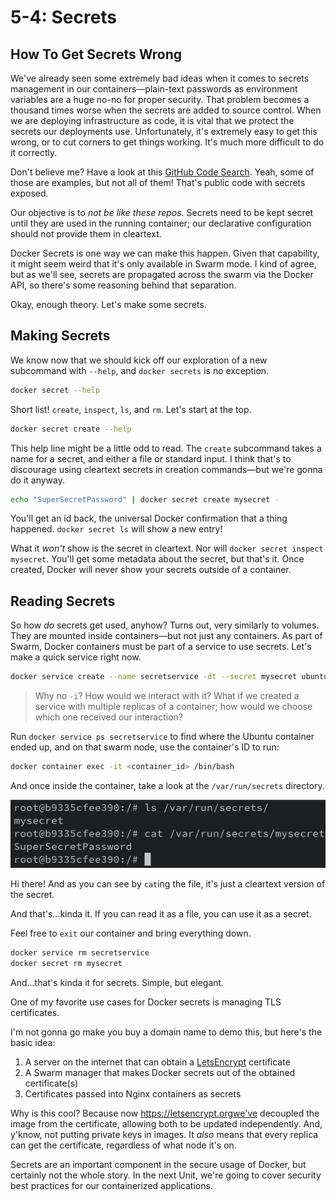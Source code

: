 # 5-4: Secrets

## How To Get Secrets Wrong

We've already seen some extremely bad ideas when it comes to secrets management in our containers—plain-text passwords as environment variables are a huge no-no for proper security. That problem becomes a thousand times worse when the secrets are added to source control. When we are deploying infrastructure as code, it is vital that we protect the secrets our deployments use. Unfortunately, it's extremely easy to get this wrong, or to cut corners to get things working. It's much more difficult to do it correctly.

Don't believe me? Have a look at this [GitHub Code Search](https://github.com/search?type=code&q=language%3Ayaml+path%3A*%2Fdocker-compose.yml+MYSQL_ROOT_PASSWORD). Yeah, some of those are examples, but not all of them! That's public code with secrets exposed. 

Our objective is to _not be like these repos_. Secrets need to be kept secret until they are used in the running container; our declarative configuration should not provide them in cleartext.

Docker Secrets is one way we can make this happen. Given that capability, it might seem weird that it's only available in Swarm mode. I kind of agree, but as we'll see, secrets are propagated across the swarm via the Docker API, so there's some reasoning behind that separation.

Okay, enough theory. Let's make some secrets.

## Making Secrets

We know now that we should kick off our exploration of a new subcommand with `--help`, and `docker secrets` is no exception.

```bash
docker secret --help
```

Short list! `create`, `inspect`, `ls`, and `rm`. Let's start at the top.

```bash
docker secret create --help
```

This help line might be a little odd to read. The `create` subcommand takes a name for a secret, and either a file or standard input. I think that's to discourage using cleartext secrets in creation commands—but we're gonna do it anyway.

```bash
echo "SuperSecretPassword" | docker secret create mysecret -
```

You'll get an id back, the universal Docker confirmation that a thing happened. `docker secret ls` will show a new entry!

What it _won't_ show is the secret in cleartext. Nor will `docker secret inspect mysecret`. You'll get some metadata about the secret, but that's it. Once created, Docker will never show your secrets outside of a container. 

## Reading Secrets

So how _do_ secrets get used, anyhow? Turns out, very similarly to volumes. They are mounted inside containers—but not just any containers. As part of Swarm, Docker containers must be part of a service to use secrets. Let's make a quick service right now.

```bash
docker service create --name secretservice -dt --secret mysecret ubuntu
```

> Why no `-i`? How would we interact with it? What if we created a service with multiple replicas of a container; how would we choose which one received our interaction?

Run `docker service ps secretservice` to find where the Ubuntu container ended up, and on that swarm node, use the container's ID to run:

```bash
docker container exec -it <container_id> /bin/bash
```

And once inside the container, take a look at the `/var/run/secrets` directory.

![5-4_cat=secret](../img/5-4_cat-secret.png)

Hi there! And as you can see by `cat`ing the file, it's just a cleartext version of the secret.

And that's...kinda it. If you can read it as a file, you can use it as a secret. 

Feel free to `exit` our container and bring everything down.

```bash
docker service rm secretservice
docker secret rm mysecret
```

And...that's kinda it for secrets. Simple, but elegant. 

One of my favorite use cases for Docker secrets is managing TLS certificates.

I'm not gonna go make you buy a domain name to demo this, but here's the basic idea:

1. A server on the internet that can obtain a [LetsEncrypt](https://letsencrypt.org) certificate
2. A Swarm manager that makes Docker secrets out of the obtained certificate(s)
3. Certificates passed into Nginx containers as secrets

Why is this cool? Because now https://letsencrypt.orgwe've decoupled the image from the certificate, allowing both to be updated independently. And, y'know, not putting private keys in images. It _also_ means that every replica can get the certificate, regardless of what node it's on. 

Secrets are an important component in the secure usage of Docker, but certainly not the whole story. In the next Unit, we're going to cover security best practices for our containerized applications.

